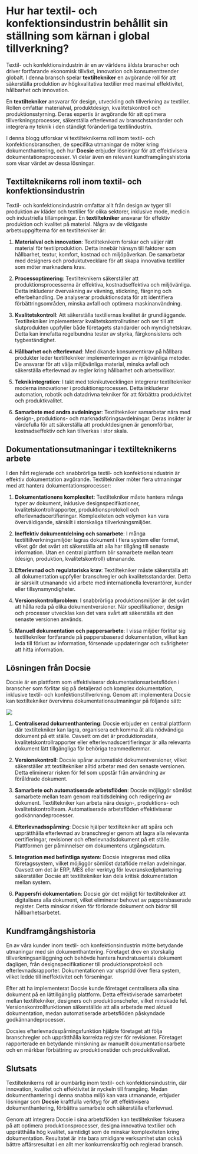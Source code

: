 # Hur har textil- och konfektionsindustrin behållit sin ställning som kärnan i global tillverkning?

Textil- och konfektionsindustrin är en av världens äldsta branscher och driver fortfarande ekonomisk tillväxt, innovation och konsumenttrender globalt. I denna bransch spelar **textiltekniker** en avgörande roll för att säkerställa produktion av högkvalitativa textilier med maximal effektivitet, hållbarhet och innovation.

En **textiltekniker** ansvarar för design, utveckling och tillverkning av textilier. Rollen omfattar materialval, produktdesign, kvalitetskontroll och produktionsstyrning. Deras expertis är avgörande för att optimera tillverkningsprocesser, säkerställa efterlevnad av branschstandarder och integrera ny teknik i den ständigt föränderliga textilindustrin.

I denna blogg utforskar vi textilteknikerns roll inom textil- och konfektionsbranschen, de specifika utmaningar de möter kring dokumenthantering, och hur **Docsie** erbjuder lösningar för att effektivisera dokumentationsprocesser. Vi delar även en relevant kundframgångshistoria som visar värdet av dessa lösningar.

## Textilteknikerns roll inom textil- och konfektionsindustrin

Textil- och konfektionsindustrin omfattar allt från design av tyger till produktion av kläder och textilier för olika sektorer, inklusive mode, medicin och industriella tillämpningar. En **textiltekniker** ansvarar för effektiv produktion och kvalitet på material. Några av de viktigaste arbetsuppgifterna för en textiltekniker är:

1. **Materialval och innovation**: Textilteknikern forskar och väljer rätt material för textilproduktion. Detta innebär hänsyn till faktorer som hållbarhet, textur, komfort, kostnad och miljöpåverkan. De samarbetar med designers och produktutvecklare för att skapa innovativa textilier som möter marknadens krav.

2. **Processoptimering**: Textilteknikern säkerställer att produktionsprocesserna är effektiva, kostnadseffektiva och miljövänliga. Detta inkluderar övervakning av vävning, stickning, färgning och efterbehandling. De analyserar produktionsdata för att identifiera förbättringsområden, minska avfall och optimera maskinanvändning.

3. **Kvalitetskontroll**: Att säkerställa textiliernas kvalitet är grundläggande. Textiltekniker implementerar kvalitetskontrollrutiner och ser till att slutprodukten uppfyller både företagets standarder och myndighetskrav. Detta kan innefatta regelbundna tester av styrka, färgkonsistens och tygbeständighet.

4. **Hållbarhet och efterlevnad**: Med ökande konsumentkrav på hållbara produkter leder textiltekniker implementeringen av miljövänliga metoder. De ansvarar för att välja miljövänliga material, minska avfall och säkerställa efterlevnad av regler kring hållbarhet och arbetsvillkor.

5. **Teknikintegration**: I takt med teknikutvecklingen integrerar textiltekniker moderna innovationer i produktionsprocessen. Detta inkluderar automation, robotik och datadrivna tekniker för att förbättra produktivitet och produktkvalitet.

6. **Samarbete med andra avdelningar**: Textiltekniker samarbetar nära med design-, produktions- och marknadsföringsavdelningar. Deras insikter är värdefulla för att säkerställa att produktdesignen är genomförbar, kostnadseffektiv och kan tillverkas i stor skala.

## Dokumentationsutmaningar i textilteknikerns arbete

I den hårt reglerade och snabbrörliga textil- och konfektionsindustrin är effektiv dokumentation avgörande. Textiltekniker möter flera utmaningar med att hantera dokumentationsprocesser:

1. **Dokumentationens komplexitet**: Textiltekniker måste hantera många typer av dokument, inklusive designspecifikationer, kvalitetskontrollrapporter, produktionsprotokoll och efterlevnadscertifieringar. Komplexiteten och volymen kan vara överväldigande, särskilt i storskaliga tillverkningsmiljöer.

2. **Ineffektiv dokumentdelning och samarbete**: I många textiltillverkningsmiljöer lagras dokument i flera system eller format, vilket gör det svårt att säkerställa att alla har tillgång till senaste information. Utan en central plattform blir samarbete mellan team (design, produktion, kvalitetskontroll) utmanande.

3. **Efterlevnad och regulatoriska krav**: Textiltekniker måste säkerställa att all dokumentation uppfyller branschregler och kvalitetsstandarder. Detta är särskilt utmanande vid arbete med internationella leverantörer, kunder eller tillsynsmyndigheter.

4. **Versionskontrollproblem**: I snabbrörliga produktionsmiljöer är det svårt att hålla reda på olika dokumentversioner. När specifikationer, design och processer utvecklas kan det vara svårt att säkerställa att den senaste versionen används.

5. **Manuell dokumentation och pappersarbete**: I vissa miljöer förlitar sig textiltekniker fortfarande på pappersbaserad dokumentation, vilket kan leda till förlust av information, försenade uppdateringar och svårigheter att hitta information.

## Lösningen från Docsie

Docsie är en plattform som effektiviserar dokumentationsarbetsflöden i branscher som förlitar sig på detaljerad och komplex dokumentation, inklusive textil- och konfektionstillverkning. Genom att implementera Docsie kan textiltekniker övervinna dokumentationsutmaningar på följande sätt:

![](https://cdn.docsie.io/workspace_PxAvC1Uenuc7ad6H3/doc_wn84Jkoc6hIMTO2eE/file_wp2LyIfmJRkuzzqoi/image_3ff6fd5f-23df-1310-a91d-4b68f7347d05.jpg)

1. **Centraliserad dokumenthantering**: Docsie erbjuder en central plattform där textiltekniker kan lagra, organisera och komma åt alla nödvändiga dokument på ett ställe. Oavsett om det är produktionsdata, kvalitetskontrollrapporter eller efterlevnadscertifieringar är alla relevanta dokument lätt tillgängliga för behöriga teammedlemmar.

2. **Versionskontroll**: Docsie spårar automatiskt dokumentversioner, vilket säkerställer att textiltekniker alltid arbetar med den senaste versionen. Detta eliminerar risken för fel som uppstår från användning av föråldrade dokument.

3. **Samarbete och automatiserade arbetsflöden**: Docsie möjliggör sömlöst samarbete mellan team genom realtidsdelning och redigering av dokument. Textiltekniker kan arbeta nära design-, produktions- och kvalitetskontrollteam. Automatiserade arbetsflöden effektiviserar godkännandeprocesser.

4. **Efterlevnadsspårning**: Docsie hjälper textiltekniker att spåra och upprätthålla efterlevnad av branschregler genom att lagra alla relevanta certifieringar, revisioner och efterlevnadsdokument på ett ställe. Plattformen ger påminnelser om dokumentens utgångsdatum.

5. **Integration med befintliga system**: Docsie integreras med olika företagssystem, vilket möjliggör sömlöst dataflöde mellan avdelningar. Oavsett om det är ERP, MES eller verktyg för leveranskedjehantering säkerställer Docsie att textiltekniker kan dela kritisk dokumentation mellan system.

6. **Pappersfri dokumentation**: Docsie gör det möjligt för textiltekniker att digitalisera alla dokument, vilket eliminerar behovet av pappersbaserade register. Detta minskar risken för förlorade dokument och bidrar till hållbarhetsarbetet.

## Kundframgångshistoria

En av våra kunder inom textil- och konfektionsindustrin mötte betydande utmaningar med sin dokumenthantering. Företaget drev en storskalig tillverkningsanläggning och behövde hantera hundratusentals dokument dagligen, från designspecifikationer till produktionsprotokoll och efterlevnadsrapporter. Dokumentationen var utspridd över flera system, vilket ledde till ineffektivitet och förseningar.

Efter att ha implementerat Docsie kunde företaget centralisera alla sina dokument på en lättillgänglig plattform. Detta effektiviserade samarbetet mellan textiltekniker, designers och produktionschefer, vilket minskade fel. Versionskontrollfunktionen säkerställde att alla arbetade med aktuell dokumentation, medan automatiserade arbetsflöden påskyndade godkännandeprocesser.

Docsies efterlevnadsspårningsfunktion hjälpte företaget att följa branschregler och upprätthålla korrekta register för revisioner. Företaget rapporterade en betydande minskning av manuellt dokumentationsarbete och en märkbar förbättring av produktionstider och produktkvalitet.

## Slutsats

Textilteknikerns roll är oumbärlig inom textil- och konfektionsindustrin, där innovation, kvalitet och effektivitet är nyckeln till framgång. Medan dokumenthantering i denna snabba miljö kan vara utmanande, erbjuder lösningar som **Docsie** kraftfulla verktyg för att effektivisera dokumenthantering, förbättra samarbete och säkerställa efterlevnad.

Genom att integrera Docsie i sina arbetsflöden kan textiltekniker fokusera på att optimera produktionsprocesser, designa innovativa textilier och upprätthålla hög kvalitet, samtidigt som de minskar komplexiteten kring dokumentation. Resultatet är inte bara smidigare verksamhet utan också bättre affärsresultat i en allt mer konkurrenskraftig och reglerad bransch.